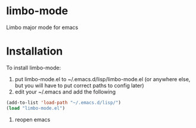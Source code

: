 # limbo-mode
Limbo major mode for emacs

# Installation
To install limbo-mode:

1. put limbo-mode.el to ~/.emacs.d/lisp/limbo-mode.el (or anywhere else, but you will have to put correct paths to config later)
1. edit your ~/.emacs and add the following

  ```lisp  
  (add-to-list 'load-path "~/.emacs.d/lisp/")  
  (load "limbo-mode.el")  
  ```  
1. reopen emacs
